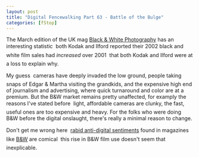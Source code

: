 ```yaml
---
layout: post
title: "Digital Fencewalking Part 63 - Battle of the Bulge"
categories: [fStop]
---
```

The March edition of the UK mag <a href="http://www.gmcmags.com/" target="linkframe">Black &amp; White Photography</a> has an interesting statistic &#151; both Kodak and Ilford reported their 2002 black and white film sales had <i>increased</i> over 2001 &#151; that both Kodak and Ilford were at a loss to explain why.

My guess &#151; cameras have deeply invaded the low ground, people taking snaps of Edgar &amp; Martha visiting the grandkids, and the expensive high end of journalism and advertising, where quick turnaround and color are at a premium. But the B&W market remains pretty unaffected, for examply the reasons I've stated before &#151; light, affordable cameras are clunky, the fast, useful ones are too expensive and heavy. For the folks who were doing B&W before the digital onslaught, there's really a minimal reason to change.

Don't get me wrong here &#151; <a href="http://www.photo.net/bboard/q-and-a-fetch-msg?msg_id=003EuS" target="linkframe">rabid anti-digital sentiments</a> found in magazines like <a href="http://www.bandwmag.com/" target="linkframe">B&amp;W</a> are comical &#151; this rise in B&W film use doesn't seem that inexplicable.

<!--more-->

